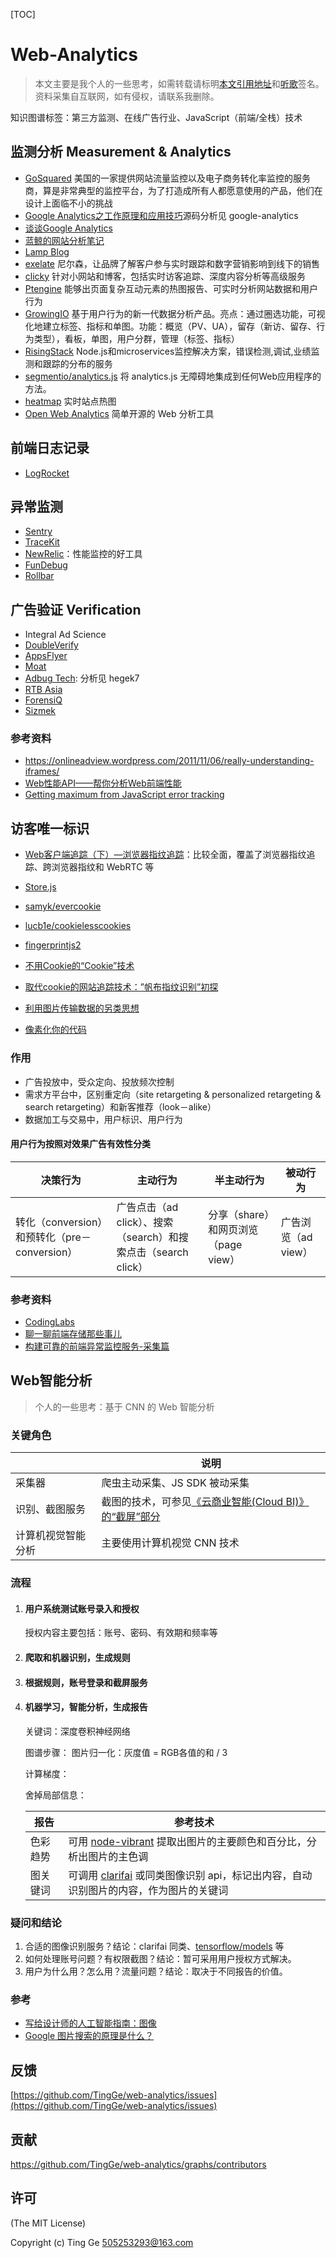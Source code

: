 [TOC]

# Web-Analytics

> 本文主要是我个人的一些思考，如需转载请标明[本文引用地址](https://github.com/TingGe/web-analytics)和[听歌](http://tingge.github.io/html/me.html)签名。资料采集自互联网，如有侵权，请联系我删除。

知识图谱标签：第三方监测、在线广告行业、JavaScript（前端/全栈）技术

## 监测分析 Measurement & Analytics

- [GoSquared](https://www.gosquared.com/) 美国的一家提供网站流量监控以及电子商务转化率监控的服务商，算是非常典型的监控平台，为了打造成所有人都愿意使用的产品，他们在设计上面临不小的挑战
- [Google Analytics之工作原理和应用技巧](http://www.drupal001.com/2012/04/google-analytics-mechanism/)源码分析见 google-analytics
- [谈谈Google Analytics](http://yansong.me/2013/09/17/talk-about-Google-Analytics.html)
- [蓝鲸的网站分析笔记](http://bluewhale.cc/?s=Google)
- [Lamp Blog](http://www.lampblog.net/category/web%E5%88%86%E6%9E%90/google-analytics/)
- [exelate](http://exelate.com/) 尼尔森，让品牌了解客户参与实时跟踪和数字营销影响到线下的销售
- [clicky](http://clicky.com/)  针对小网站和博客，包括实时访客追踪、深度内容分析等高级服务
- [Ptengine](https://www.ptengine.com/)  能够出页面复杂互动元素的热图报告、可实时分析网站数据和用户行为
- [GrowingIO](https://www.growingio.com/) 基于用户行为的新一代数据分析产品。亮点：通过圈选功能，可视化地建立标签、指标和单图。功能：概览（PV、UA），留存（新访、留存、行为类型），看板，单图，用户分群，管理（标签、指标）
- [RisingStack](https://trace.risingstack.com) Node.js和microservices监控解决方案，错误检测,调试,业绩监测和跟踪的分布的服务
- [segmentio/analytics.js](segmentio/analytics.js) 将 analytics.js 无障碍地集成到任何Web应用程序的方法。
- [heatmap](https://heatmap.me/) 实时站点热图
- [Open Web Analytics](https://github.com/padams/Open-Web-Analytics) 简单开源的 Web 分析工具

## 前端日志记录

- [LogRocket](https://logrocket.com/)

## 异常监测

- [Sentry](https://github.com/getsentry/sentry)
- [TraceKit](https://github.com/csnover/TraceKit)
- [NewRelic](https://newrelic.com/)：性能监控的好工具
- [FunDebug](https://fundebug.com/)
- [Rollbar](https://github.com/rollbar/rollbar.js)

## 广告验证 Verification

- Integral Ad Science
- [DoubleVerify](http://doubleverify.com/)
- [AppsFlyer](https://www.appsflyer.com/)
- [Moat](http://www.moat.com)
- [Adbug Tech](http://www.adbugtech.com/): 分析见 hegek7
- [RTB Asia](http://rtbasia.com)
- [ForensiQ](http://forensiq.com)
- [Sizmek](http://www.sizmek.com)

### 参考资料
- https://onlineadview.wordpress.com/2011/11/06/really-understanding-iframes/
- [Web性能API——帮你分析Web前端性能](http://www.infoq.com/cn/news/2015/06/web-performance-api)
- [Getting maximum from JavaScript error tracking](http://blog.qbaka.com/post/81596992555/getting-maximum-from-javascript-error-tracking)

## 访客唯一标识

- [Web客户端追踪（下）—浏览器指纹追踪](https://paper.seebug.org/229/)：比较全面，覆盖了浏览器指纹追踪、跨浏览器指纹和 WebRTC 等

- [Store.js](https://github.com/marcuswestin/store.js)
- [samyk/evercookie](https://github.com/samyk/evercookie)
- [lucb1e/cookielesscookies](https://github.com/lucb1e/cookielesscookies)
- [fingerprintjs2](https://github.com/Valve/fingerprintjs2)
- [不用Cookie的“Cookie”技术](http://blog.jobbole.com/46266/)
- [取代cookie的网站追踪技术：”帆布指纹识别”初探](http://netsecurity.51cto.com/art/201407/446816.htm)
- [利用图片传输数据的另类思想](https://imququ.com/post/use-image-to-transfer-data.html)
- [像素化你的代码](https://imququ.com/post/code2png-encoder.html)

### 作用

- 广告投放中，受众定向、投放频次控制
- 需求方平台中，区别重定向（site retargeting & personalized retargeting & search retargeting）和新客推荐（look－alike）
- 数据加工与交易中，用户标识、用户行为

#### 用户行为按照对效果广告有效性分类

| 决策行为                               | 主动行为                                     | 半主动行为                     | 被动行为          |
| ---------------------------------- | ---------------------------------------- | ------------------------- | ------------- |
| 转化（conversion）和预转化（pre－conversion） | 广告点击（ad click）、搜索（search）和搜索点击（search click） | 分享（share）和网页浏览（page view） | 广告浏览（ad view） |

### 参考资料

- [CodingLabs](http://blog.codinglabs.org/articles/how-web-analytics-data-collection-system-work.html)
- [聊一聊前端存储那些事儿](http://mp.weixin.qq.com/s?__biz=MzIwNjQwMzUwMQ==&mid=2247484013&idx=1&sn=270295c8a6fe604d22e71d8087297d35)
- [构建可靠的前端异常监控服务-采集篇](http://mp.weixin.qq.com/s/LGbMXauSuuGWcvqazjXWjQ)

## Web智能分析

> 个人的一些思考：基于 CNN 的 Web 智能分析

### 关键角色

|           | 说明                                       |
| --------- | ---------------------------------------- |
| 采集器       | 爬虫主动采集、JS SDK 被动采集                       |
| 识别、截图服务   | 截图的技术，可参见[《云商业智能(Cloud BI)》的“截屏”部分](http://tingge.github.io/html/cloud-bi.html) |
| 计算机视觉智能分析 | 主要使用计算机视觉 CNN 技术                         |

### 流程

1. #### 用户系统测试账号录入和授权

   授权内容主要包括：账号、密码、有效期和频率等

2. #### 爬取和机器识别，生成规则

3. #### 根据规则，账号登录和截屏服务

4. #### 机器学习，智能分析，生成报告

   关键词：深度卷积神经网络

   图谱步骤： 图片归一化：灰度值 = RGB各值的和 / 3 

   计算梯度：

   舍掉局部信息：

   | 报告   | 参考技术                                     |
   | ---- | ---------------------------------------- |
   | 色彩趋势 | 可用 [node-vibrant](https://github.com/akfish/node-vibrant) 提取出图片的主要颜色和百分比，分析出图片的主色调 |
   | 图关键词 | 可调用 [clarifai](https://clarifai.com/developer/) 或同类图像识别 api，标记出内容，自动识别图片的内容，作为图片的关键词 |

### 疑问和结论

1. 合适的图像识别服务？结论：clarifai 同类、[tensorflow/models](tensorflow/models) 等
2. 如何处理账号问题？有权限截图？结论：暂可采用用户授权方式解决。
3. 用户为什么用？怎么用？流量问题？结论：取决于不同报告的价值。

### 参考

- [写给设计师的人工智能指南：图像](https://mp.weixin.qq.com/s?__biz=MzA3MDgyMjMwMA==&mid=2649932923&idx=1&sn=6d2818ab05a3674350360132a3c4fa6e)
- [Google 图片搜索的原理是什么？](https://www.zhihu.com/question/19726630)

## 反馈

[https://github.com/TingGe/web-analytics/issues](https://github.com/TingGe/web-analytics/issues)

## 贡献

https://github.com/TingGe/web-analytics/graphs/contributors

## 许可

(The MIT License)

Copyright (c)  Ting Ge 505253293@163.com

